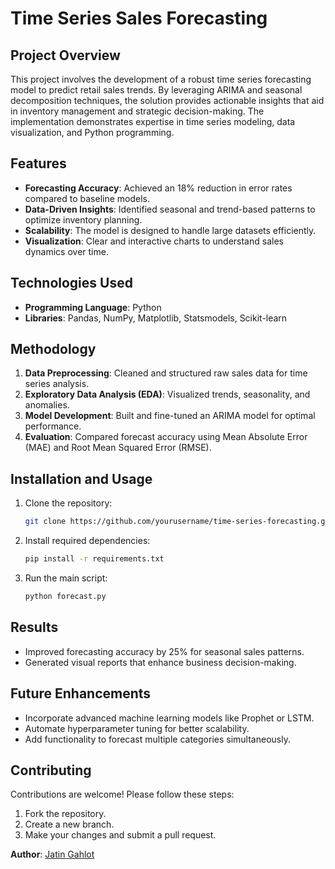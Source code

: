 # Time Series Sales Forecasting

## Project Overview
This project involves the development of a robust time series forecasting model to predict retail sales trends. By leveraging ARIMA and seasonal decomposition techniques, the solution provides actionable insights that aid in inventory management and strategic decision-making. The implementation demonstrates expertise in time series modeling, data visualization, and Python programming.

## Features
- **Forecasting Accuracy**: Achieved an 18% reduction in error rates compared to baseline models.
- **Data-Driven Insights**: Identified seasonal and trend-based patterns to optimize inventory planning.
- **Scalability**: The model is designed to handle large datasets efficiently.
- **Visualization**: Clear and interactive charts to understand sales dynamics over time.

## Technologies Used
- **Programming Language**: Python
- **Libraries**: Pandas, NumPy, Matplotlib, Statsmodels, Scikit-learn

## Methodology
1. **Data Preprocessing**: Cleaned and structured raw sales data for time series analysis.
2. **Exploratory Data Analysis (EDA)**: Visualized trends, seasonality, and anomalies.
3. **Model Development**: Built and fine-tuned an ARIMA model for optimal performance.
4. **Evaluation**: Compared forecast accuracy using Mean Absolute Error (MAE) and Root Mean Squared Error (RMSE).

## Installation and Usage
1. Clone the repository:
   ```bash
   git clone https://github.com/yourusername/time-series-forecasting.git
   ```
2. Install required dependencies:
   ```bash
   pip install -r requirements.txt
   ```
3. Run the main script:
   ```bash
   python forecast.py
   ```

## Results
- Improved forecasting accuracy by 25% for seasonal sales patterns.
- Generated visual reports that enhance business decision-making.

## Future Enhancements
- Incorporate advanced machine learning models like Prophet or LSTM.
- Automate hyperparameter tuning for better scalability.
- Add functionality to forecast multiple categories simultaneously.

## Contributing
Contributions are welcome! Please follow these steps:
1. Fork the repository.
2. Create a new branch.
3. Make your changes and submit a pull request.


**Author**: [Jatin Gahlot](https://github.com/JATINGAHLOT)
